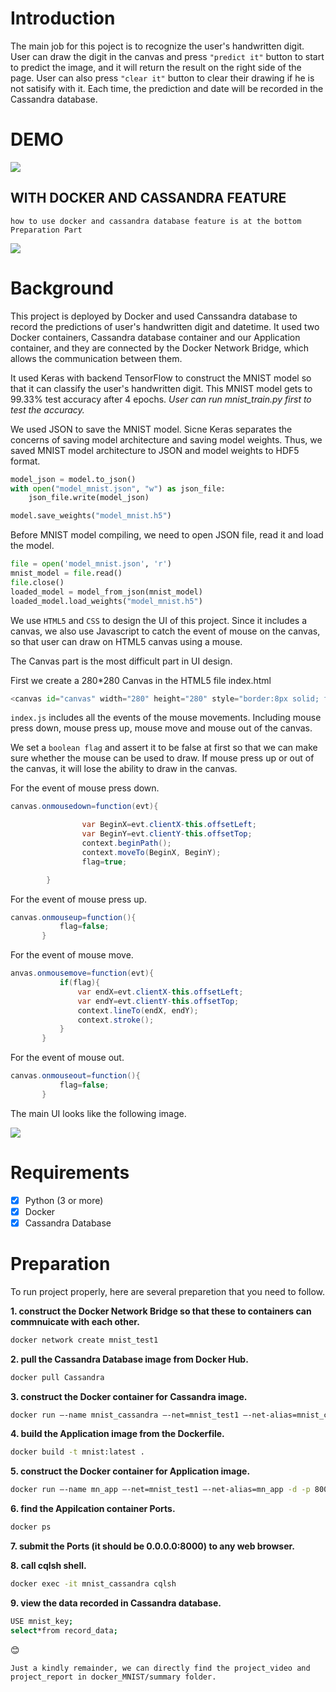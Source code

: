# Introduction 

The main job for this poject is to recognize the user's handwritten digit. User can draw the digit in the canvas and press `"predict it"` button to start to predict the image, and it will return the result on the right side of the page. User can also press `"clear it"` button to clear their drawing if he is not satisify with it. Each time, the prediction and date will be recorded in the Cassandra database. 

# DEMO
![](https://github.com/tailang0518/Docker-Cassandra-MNIST/blob/master/docker_MNIST/summary/UI.gif)

## __WITH DOCKER AND CASSANDRA FEATURE__

`how to use docker and cassandra database feature is at the bottom Preparation Part` 

![](https://github.com/tailang0518/Docker-Cassandra-MNIST/blob/master/docker_MNIST/summary/DEMO.GIF)


# Background

This project is deployed by Docker and used Canssandra database to record the predictions of user's handwritten digit and datetime. It used two Docker containers, Cassandra database container and our Application container, and they are connected by the Docker Network Bridge, which allows the communication between them.

It used Keras with backend TensorFlow to construct the MNIST model so that it can classify the user's handwritten digit. This MNIST model gets to 99.33% test accuracy after 4 epochs. *User can run mnist_train.py first to test the accuracy.* 

We used JSON to save the MNIST model. Sicne Keras separates the concerns of saving model architecture and saving model weights. Thus, we saved MNIST model architecture to JSON and model weights to HDF5 format. 

```python
model_json = model.to_json()
with open("model_mnist.json", "w") as json_file:
    json_file.write(model_json)

model.save_weights("model_mnist.h5")
```
Before MNIST model compiling, we need to open JSON file, read it and load the model. 

```python
file = open('model_mnist.json', 'r')
mnist_model = file.read()
file.close()
loaded_model = model_from_json(mnist_model)
loaded_model.load_weights("model_mnist.h5")
```

We use `HTML5` and `CSS` to design the UI of this project. Since it includes a canvas, we also use Javascript to catch the event of mouse on the canvas, so that user can draw on HTML5 canvas using a mouse. 

The Canvas part is the most difficult part in UI design. 

First we create a 280*280 Canvas in the HTML5 file index.html 

```python
<canvas id="canvas" width="280" height="280" style="border:8px solid; float: left; margin: 140px; margin-top:360px;  border-radius: 5px; cursor: crosshair;"></canvas>
```

`index.js` includes all the events of the mouse movements. Including mouse press down, mouse press up, mouse move and mouse out of the canvas. 

We set a `boolean flag` and assert it to be false at first so that we can make sure whether the mouse can be used to draw. 
If mouse press up or out of the canvas, it will lose the ability to draw in the canvas. 

For the event of mouse press down. 

```java
canvas.onmousedown=function(evt){

				var BeginX=evt.clientX-this.offsetLeft;
				var BeginY=evt.clientY-this.offsetTop;
				context.beginPath();
				context.moveTo(BeginX, BeginY);
				flag=true;

		}
 ```
 
 For the event of mouse press up. 
 
 ```java
 canvas.onmouseup=function(){
			flag=false;
		}
 ```
 
 For the event of mouse move. 
 
 ```java
 anvas.onmousemove=function(evt){
			if(flag){
				var endX=evt.clientX-this.offsetLeft;
				var endY=evt.clientY-this.offsetTop;
				context.lineTo(endX, endY);
				context.stroke();
			}
		}
 ```
 
 For the event of mouse out. 
 
 ```java
 canvas.onmouseout=function(){
			flag=false;
		}
 ```

The main UI looks like the following image. 

![](https://github.com/tailang0518/Docker-Cassandra-MNIST/blob/master/docker_MNIST/summary/screenshot2.png)

# Requirements  
- [x] Python (3 or more) 
- [x] Docker
- [x] Cassandra Database

# Preparation 

To run project properly, here are several preparetion that you need to follow. 

__1. construct the Docker Network Bridge so that these to containers can commnuicate with each other.__

```Bash
docker network create mnist_test1
```


__2. pull the Cassandra Database image from Docker Hub.__

```Bash 
docker pull Cassandra
```

__3. construct the Docker container for Cassandra image.__

```Bash 
docker run —-name mnist_cassandra —-net=mnist_test1 —-net-alias=mnist_cassandra -p 9042:9042 -d cassandra:latest 
```
  
__4. build the Application image from the Dockerfile.__

```Bash
docker build -t mnist:latest .
```

__5. construct the Docker container for Application image.__

```Bash
docker run —-name mn_app —-net=mnist_test1 —-net-alias=mn_app -d -p 8000:5000 mnist:latest 
```
__6. find the Appilcation container Ports.__

```Bash
docker ps 
```

__7. submit the Ports (it should be 0.0.0.0:8000) to any web browser.__

__8. call cqlsh shell.__ 

```Bash
docker exec -it mnist_cassandra cqlsh 
```

__9. view the data recorded in Cassandra database.__ 

```Bash
USE mnist_key;
select*from record_data;
```

:blush:

`Just a kindly remainder, we can directly find the project_video and project_report in docker_MNIST/summary folder. `



